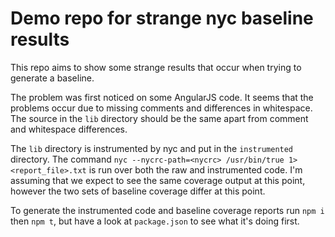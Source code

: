 # Demo repo for strange nyc baseline results

This repo aims to show some strange results that occur when trying to generate a baseline.  

The problem was first noticed on some AngularJS code.
It seems that the problems occur due to missing comments and differences in whitespace.
The source in the `lib` directory should be the same apart from comment and whitespace differences.

The `lib` directory is instrumented by nyc and put in the `instrumented` directory.
The command `nyc --nycrc-path=<nycrc> /usr/bin/true 1> <report_file>.txt` is run over both the raw and instrumented code.
I'm assuming that we expect to see the same coverage output at this point, however the two sets of baseline coverage differ at this point.

To generate the instrumented code and baseline coverage reports run `npm i` then `npm t`, but have a look at `package.json` to see what it's doing first.
